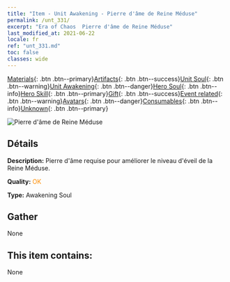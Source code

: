 ```yaml
---
title: "Item - Unit Awakening - Pierre d'âme de Reine Méduse"
permalink: /unt_331/
excerpt: "Era of Chaos  Pierre d'âme de Reine Méduse"
last_modified_at: 2021-06-22
locale: fr
ref: "unt_331.md"
toc: false
classes: wide
---
```

 [Materials](/ItemsFR/){: .btn .btn--primary}[Artifacts](/ItemsFR/Artifacts/){: .btn .btn--success}[Unit Soul](/ItemsFR/UnitSoul/){: .btn .btn--warning}[Unit Awakening](/ItemsFR/UnitAwakening/){: .btn .btn--danger}[Hero Soul](/ItemsFR/HeroSoul/){: .btn .btn--info}[Hero Skill](/ItemsFR/HeroSkill/){: .btn .btn--primary}[Gift](/ItemsFR/Gift/){: .btn .btn--success}[Event related](/ItemsFR/Events/){: .btn .btn--warning}[Avatars](/ItemsFR/Avatars/){: .btn .btn--danger}[Consumables](/ItemsFR/Consumables/){: .btn .btn--info}[Unknown](/ItemsFR/Unknown/){: .btn .btn--primary}

 ![Pierre d'âme de Reine Méduse](/images/u/tia_meidusha.jpg)

## Détails
 **Description:** Pierre d'âme requise pour améliorer le niveau d'éveil de la Reine Méduse.

 **Quality:** <span style="color: #FF8C00">OK</span>

 **Type:** Awakening Soul

## Gather

  None

## This item contains:

  None

